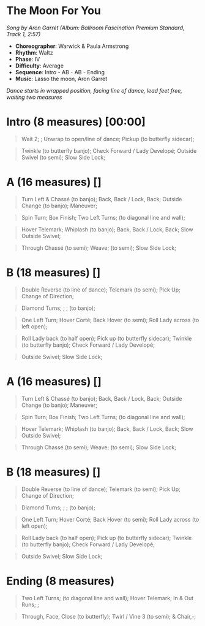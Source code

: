 # The Moon For You
*Song by Aron Garret (Album: Ballroom Fascination Premium Standard, Track 1, 2:57)*
 
* **Choreographer**: Warwick & Paula Armstrong
* **Rhythm**: Waltz
* **Phase**: IV
* **Difficulty**: Average
* **Sequence**: Intro - AB - AB - Ending
* **Music**: Lasso the moon, Aron Garret
 
*Dance starts in wrapped position, facing line of dance, lead feet free, waiting two measures*
 
# Intro (8 measures) [00:00]

> Wait 2; ; Unwrap to open/line of dance; Pickup (to butterfly sidecar);

> Twinkle (to butterfly banjo); Check Forward / Lady Developé; Outside Swivel (to semi); Slow Side Lock;

# A (16 measures) []

> Turn Left & Chassé (to banjo); Back, Back / Lock, Back; Outside Change (to banjo); Maneuver;

> Spin Turn; Box Finish; Two Left Turns; (to diagonal line and wall);

> Hover Telemark; Whiplash (to banjo); Back, Back / Lock, Back; Slow Outside Swivel;

> Through Chassé (to semi); Weave; (to semi); Slow Side Lock;

# B (18 measures) []

> Double Reverse (to line of dance); Telemark (to semi); Pick Up; Change of Direction;

> Diamond Turns; ; ; (to banjo);

> One Left Turn; Hover Corté; Back Hover (to semi); Roll Lady across (to left open);

> Roll Lady back (to half open); Pick up (to butterfly sidecar); Twinkle (to butterfly banjo); Check Forward / Lady Developé; 

> Outside Swivel; Slow Side Lock;

# A (16 measures) []

> Turn Left & Chassé (to banjo); Back, Back / Lock, Back; Outside Change (to banjo); Maneuver;

> Spin Turn; Box Finish; Two Left Turns; (to diagonal line and wall);

> Hover Telemark; Whiplash (to banjo); Back, Back / Lock, Back; Slow Outside Swivel;

> Through Chassé (to semi); Weave; (to semi); Slow Side Lock;

# B (18 measures) []

> Double Reverse (to line of dance); Telemark (to semi); Pick Up; Change of Direction;

> Diamond Turns; ; ; (to banjo);

> One Left Turn; Hover Corté; Back Hover (to semi); Roll Lady across (to left open);

> Roll Lady back (to half open); Pick up (to butterfly sidecar); Twinkle (to butterfly banjo); Check Forward / Lady Developé; 

> Outside Swivel; Slow Side Lock;

# Ending (8 measures)

>  Two Left Turns; (to diagonal line and wall); Hover Telemark; In & Out Runs; ;

> Through, Face, Close (to butterfly); Twirl / Vine 3 (to semi); & Chair,-;
